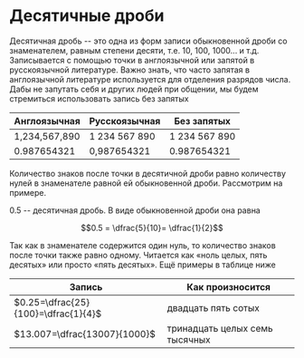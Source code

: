 # Десятичные дроби

Десятичная дробь -- это одна из форм записи обыкновенной дроби со знаменателем, равным степени десяти, т.е. 10, 100, 1000... и т.д. Записывается с помощью точки в англоязычной или запятой в русскоязычной литературе. Важно знать, что часто запятая в англоязычной литературе используется для отделения разрядов числа. Дабы не запутать себя и других людей при общении, мы будем стремиться использовать запись без запятых

| Англоязычная  | Русскоязычная | Без запятых   |
| ------------- | ------------- | ------------- |
| 1,234,567,890 | 1 234 567 890 | 1 234 567 890 |
| 0.987654321   | 0,987654321   | 0.987654321   |

Количество знаков после точки в десятичной дроби равно количеству нулей в знаменателе равной ей обыкновенной дроби. Рассмотрим на примере.

$0.5$ -- десятичная дробь. В виде обыкновенной дроби она равна

$$0.5 = \dfrac{5}{10}= \dfrac{1}{2}$$

Так как в знаменателе содержится один нуль, то количество знаков после точки также равно одному. Читается как «ноль целых, пять десятых» или просто «пять десятых». Ещё примеры в таблице ниже

| Запись                              | Как произносится               |
| ----------------------------------- | ------------------------------ |
| $0.25=\dfrac{25}{100}=\dfrac{1}{4}$ | двадцать пять сотых            |
| $13.007=\dfrac{13007}{1000}$        | тринадцать целых семь тысячных |
